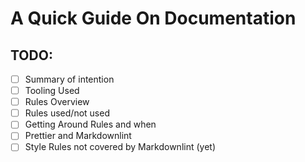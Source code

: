 # A Quick Guide On Documentation

## TODO:

- [ ] Summary of intention
- [ ] Tooling Used
- [ ] Rules Overview
- [ ] Rules used/not used
- [ ] Getting Around Rules and when
- [ ] Prettier and Markdownlint
- [ ] Style Rules not covered by Markdownlint (yet)
